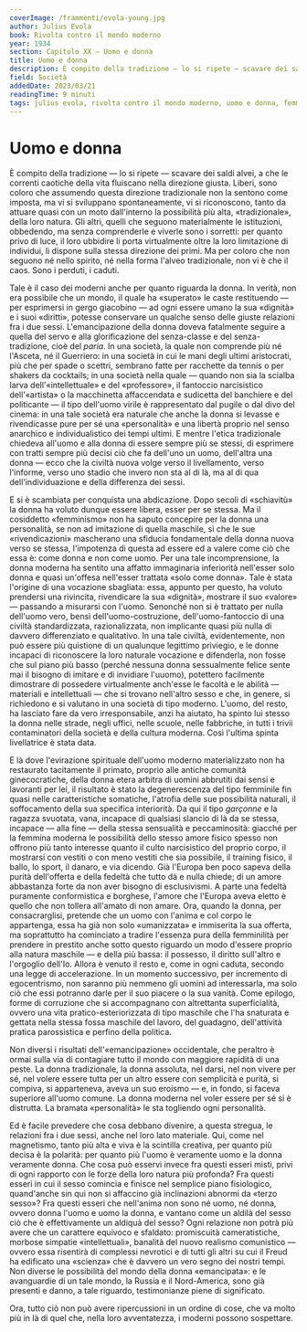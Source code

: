 ```yaml
---
coverImage: /frammenti/evola-young.jpg
author: Julius Evola
book: Rivolta contro il mondo moderno
year: 1934
section: Capitolo XX — Uomo e donna
title: Uomo e donna
description: È compito della tradizione — lo si ripete — scavare dei saldi alvei, a che le correnti caotiche della vita fluiscano nella direzione giusta. Liberi, sono coloro che assumendo questa direzione tradizionale non la sentono come imposta,
field: Società 
addedDate: 2023/03/21
readingTime: 9 minuti
tags: julius evola, rivolta contro il mondo moderno, uomo e donna, femminismo, 1934, metafisica, filosofia, società, italia
---
```


# Uomo e donna


È compito della tradizione — lo si ripete — scavare dei saldi alvei, a che le correnti caotiche della vita fluiscano nella direzione giusta. Liberi, sono coloro che assumendo questa direzione tradizionale non la sentono come imposta, ma vi si sviluppano spontaneamente, vi si riconoscono, tanto da attuare quasi con un moto dall'interno la possibilità più alta, «tradizionale», della loro natura. Gli altri, quelli che seguono materialmente le istituzioni, obbedendo, ma senza comprenderle e viverle sono i sorretti: per quanto privo di luce, il loro ubbidire li porta virtualmente oltre la loro limitazione di individui, li dispone sulla stessa direzione dei primi. Ma per coloro che non seguono né nello spirito, né nella forma l'alveo tradizionale, non vi è che il caos. Sono i perduti, i caduti.

Tale è il caso dei moderni anche per quanto riguarda la donna. In verità, non era possibile che un mondo, il quale ha «superato» le caste restituendo — per esprimersi in gergo giacobino — ad ogni essere umano la sua «dignità» e i suoi «diritti», potesse conservare un qualche senso delle giuste relazioni fra i due sessi. L'emancipazione della donna doveva fatalmente seguire a quella del servo e alla glorificazione del senza-classe e del senza-tradizione, cioè del *paria*. In una società, la quale non comprende più né l'Asceta, né il Guerriero: in una società in cui le mani degli ultimi aristocrati, più che per spade o scettri, sembrano fatte per racchette da tennis o per shakers da cocktails; in una società nella quale — quando non sia la scialba larva dell'«intellettuale» e del «professore», il fantoccio narcisistico dell'«artista» o la macchinetta affaccendata e sudicetta del banchiere e del politicante — il tipo dell'uomo virile è rappresentato dal pugile o dal divo del cinema: in una tale società era naturale che anche la donna si levasse e rivendicasse pure per sé una «personalità» e una libertà proprio nel senso anarchico e individualistico dei tempi ultimi. E mentre l'etica tradizionale chiedeva all'uomo e alla donna di essere sempre più se stessi, di esprimere con tratti sempre più decisi ciò che fa dell'uno un uomo, dell'altra una donna — ecco che la civiltà nuova volge verso il livellamento, verso l'informe, verso uno stadio che invero non sta al di là, ma al di qua dell'individuazione e della differenza dei sessi.

E si è scambiata per conquista una abdicazione. Dopo secoli di «schiavitù» la donna ha voluto dunque essere libera, esser per se stessa. Ma il cosiddetto «femminismo» non ha saputo concepire per la donna una personalità, se non ad imitazione di quella maschile, sì che le sue «rivendicazioni» mascherano una sfiducia fondamentale della donna nuova verso se stessa, l'impotenza di questa ad essere ed a valere come ciò che essa è: come donna e non come uomo. Per una tale incomprensione, la donna moderna ha sentito una affatto immaginaria inferiorità nell'esser solo donna e quasi un'offesa nell'esser trattata «solo come donna». Tale è stata l'origine di una vocazione sbagliata: essa, appunto per questo, ha voluto prendersi una rivincita, rivendicare la sua «dignità», mostrare il suo «valore» — passando a misurarsi con l'uomo. Senonché non si è trattato per nulla dell'uomo vero, bensì dell'uomo-costruzione, dell'uomo-fantoccio di una civiltà standardizzata, razionalizzata, non implicante quasi più nulla di davvero differenziato e qualitativo. In una tale civiltà, evidentemente, non può essere più quistione di un qualunque legittimo priviegio, e le donne incapaci di riconoscere la loro naturale vocazione e difenderla, non fosse che sul piano più basso (perché nessuna donna sessualmente felice sente mai il bisogno di imitare e di invidiare l'uuomo), potettero facilmente dimostrare di possedere virtualmente anch'esse le facoltà e le abilità — materiali e intellettuali — che si trovano nell'altro sesso e che, in genere, si richiedono e si valutano in una società di tipo moderno. L'uomo, del resto, ha lasciato fare da vero irresponsabile, anzi ha aiutato, ha spinto lui stesso la donna nelle strade, negli uffici, nelle scuole, nelle fabbriche, in tutti i trivii contaminatori della società e della cultura moderna. Così l'ultima spinta livellatrice è stata data.

E là dove l'evirazione spirituale dell'uomo moderno materializzato non ha restaurato tacitamente il primato, proprio alle antiche comunità ginecocratiche, della donna etera arbitra di uomini abbrutiti dai sensi e lavoranti per lei, il risultato è stato la degenerescenza del tipo femminile fin quasi nelle caratteristiche somatiche, l'atrofia delle sue possibilità naturali, il soffocamento della sua specifica interiorità. Da qui il tipo *garçonne* e la ragazza svuotata, vana, incapace di qualsiasi slancio di là da se stessa, incapace — alla fine — della stessa sensualità e peccaminosità: giacché per la femmina moderna le possibilità dello stesso amore fisico spesso non offrono più tanto interesse quanto il culto narcisistico del proprio corpo, il mostrarsi con vestiti o con meno vestiti che sia possibile, il training fisico, il ballo, lo sport, il danaro, e via dicendo. Già l'Europa ben poco sapeva della purità dell'offerta e della fedeltà che tutto dà e nulla chiede; di un amore abbastanza forte da non aver bisogno di esclusivismi. A parte una fedeltà puramente conformistica e borghese, l'amore che l'Europa aveva eletto è quello che non tollera all'amato di non amare. Ora, quando la donna, per consacrarglisi, pretende che un uomo con l'anima e col corpo le appartenga, essa ha già non solo «umanizzata» e immiserita la sua offerta, ma soprattutto ha cominciato a tradire l'essenza pura della femminilità per prendere in prestito anche sotto questo riguardo un modo d'essere proprio alla natura maschile — e della più bassa: il possesso, il diritto sull'altro e l'orgoglio dell'Io. Allora è venuto il resto e, come in ogni caduta, secondo una legge di accelerazione. In un momento successivo, per incremento di egocentrismo, non saranno più nemmeno gli uomini ad interessarla, ma solo ciò che essi potranno darle per il suo piacere o la sua vanità. Come epilogo, forme di corruzione che si accompagnano con altrettanta superficialità, ovvero una vita pratico-esteriorizzata di tipo maschile che l'ha snaturata e gettata nella stessa fossa maschile del lavoro, del guadagno, dell'attività pratica parossistica e perfino della politica.

Non diversi i risultati dell'«emancipazione» occidentale, che peraltro è ormai sulla via di contagiare tutto il mondo con maggiore rapidità di una peste. La donna tradizionale, la donna assoluta, nel darsi, nel non vivere per sé, nel volere essere tutta per un altro essere con semplicità e purità, si compiva, si apparteneva, aveva un suo eroismo — e, in fondo, si faceva superiore all'uomo comune. La donna moderna nel voler essere per sé si è distrutta. La bramata «personalità» le sta togliendo ogni personalità.

Ed è facile prevedere che cosa debbano divenire, a questa stregua, le relazioni fra i due sessi, anche nel loro lato materiale. Qui, come nel magnetismo, tanto più alta e viva è la scintilla creativa, per quanto più decisa è la polarità: per quanto più l'uomo è veramente uomo e la donna veramente donna. Che cosa può esservi invece fra questi esseri misti, privi di ogni rapporto con le forze della loro natura più profonda? Fra questi esseri in cui il sesso comincia e finisce nel semplice piano fisiologico, quand'anche sin qui non si affaccino già inclinazioni abnormi da «terzo sesso»? Fra questi esseri che nell'anima non sono né uomo, né donna, ovvero donna l'uomo e uomo la donna, e vantano come un aldilà del sesso ciò che è effettivamente un aldiquà del sesso? Ogni relazione non potrà più avere che un carattere equivoco e sfaldato: promiscuità cameratistiche, morbose simpatie «intellettuali», banalità del nuovo realismo comunistico — ovvero essa risentirà di complessi nevrotici e di tutti gli altri su cui il Freud ha edificato una «scienza» che è davvero un vero segno dei nostri tempi. Non diverse le possibilità del mondo della donna «emancipata»: e le avanguardie di un tale mondo, la Russia e il Nord-America, sono già presenti e danno, a tale riguardo, testimonianze piene di significato.

Ora, tutto ciò non può avere ripercussioni in un ordine di cose, che va molto più in là di quel che, nella loro avventatezza, i moderni possono sospettare.
